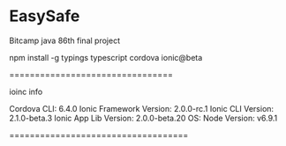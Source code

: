 # EasySafe
Bitcamp java 86th final project

npm install -g   typings  typescript  cordova ionic@beta

================================

ioinc info


Cordova CLI: 6.4.0
Ionic Framework Version: 2.0.0-rc.1
Ionic CLI Version: 2.1.0-beta.3
Ionic App Lib Version: 2.0.0-beta.20
OS:
Node Version: v6.9.1

===================================
